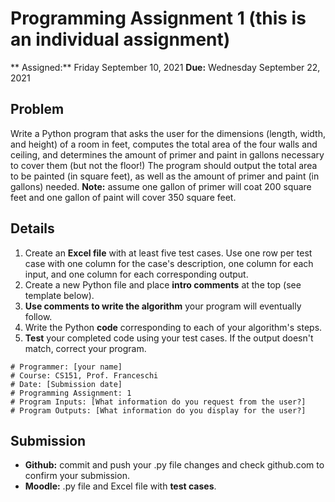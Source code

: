 # Programming Assignment 1 (this is an individual assignment)

** Assigned:** Friday September 10, 2021
**Due:** Wednesday September 22, 2021

## Problem

Write a Python program that asks the user for the dimensions (length, width, and height) of a room in feet, computes the total area of the four walls and ceiling, and determines the amount of primer and paint in gallons necessary to cover them (but not the floor!) The program should output the total area to be painted (in square feet), as well as the amount of primer and paint (in gallons) needed. **Note:** assume one gallon of primer will coat 200 square feet and one gallon of paint will cover 350 square feet.

## Details

1. Create an **Excel file** with at least five test cases. Use one row per test case with one column for the case's description, one column for each input, and one column for each corresponding output.
2. Create a new Python file and place **intro comments** at the top (see template below).
3.	**Use comments to write the algorithm** your program will eventually follow.
4.	Write the Python **code** corresponding to each of your algorithm's steps.
5. **Test** your completed code using your test cases. If the output doesn't match, correct your program.

```
# Programmer: [your name]
# Course: CS151, Prof. Franceschi  
# Date: [Submission date]
# Programming Assignment: 1
# Program Inputs: [What information do you request from the user?]
# Program Outputs: [What information do you display for the user?]
```

## Submission

* **Github:** commit and push your .py file changes and check github.com to confirm your submission.
* **Moodle:** .py file and Excel file with **test cases**.

